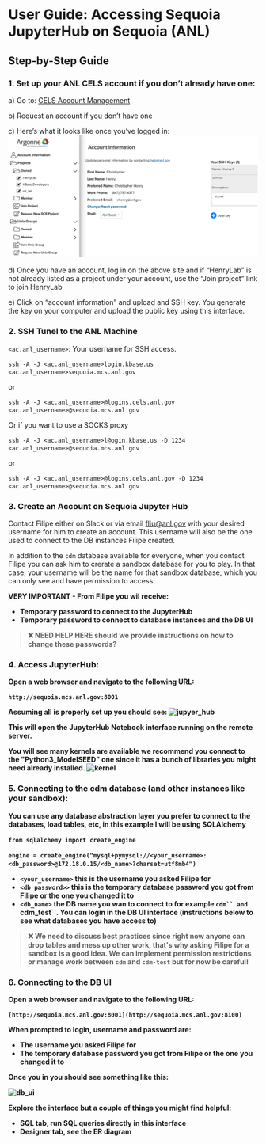 # User Guide: Accessing Sequoia JupyterHub on Sequoia (ANL)

## Step-by-Step Guide

### 1. Set up your ANL CELS account if you don’t already have one:

a) Go to: [CELS Account Management](https://accounts.cels.anl.gov/)

b) Request an account if you don’t have one

c) Here’s what it looks like once you’ve logged in:
![cels_account](CELS_account.png)

d) Once you have an account, log in on the above site and if “HenryLab” is not already listed as a project under your account, use the “Join project” link to join HenryLab

e) Click on “account information” and upload and SSH key. You generate the key on your computer and upload the public key using this interface.
   
### 2. SSH Tunel to the ANL Machine

```<ac.anl_username>```: Your username for SSH access.


```
ssh -A -J <ac.anl_username>login.kbase.us <ac.anl_username>sequoia.mcs.anl.gov
```

or

```
ssh -A -J <ac.anl_username>@logins.cels.anl.gov <ac.anl_username>@sequoia.mcs.anl.gov
```

Or if you want to use a SOCKS proxy

```
ssh -A -J <ac.anl_username>l@ogin.kbase.us -D 1234 <ac.anl_username>@sequoia.mcs.anl.gov
```

or

```
ssh -A -J <ac.anl_username>@logins.cels.anl.gov -D 1234 <ac.anl_username>@sequoia.mcs.anl.gov
```


### 3. Create an Account on Sequoia Jupyter Hub

Contact Filipe either on Slack or via email fliu@anl.gov with your desired username for him to create an account. This username will also be the one used to connect to the DB instances Filipe created.

In addition to the ```cdm``` database available for everyone, when you contact Filipe you can ask him to crerate a sandbox database for you to play. In that case, your username will be the name for that sandbox database, which you can only see and have permission to access.

<b>VERY IMPORTANT<b> - From Filipe you wil receive:
* Temporary password to connect to the JupyterHub
* Temporary password to connect to database instances and the DB UI


 > :x: NEED HELP HERE should we provide instructions on how to change these passwords?

   
### 4. Access JupyterHub:
   
Open a web browser and navigate to the following URL:

```
http://sequoia.mcs.anl.gov:8001
```
Assuming all is properly set up you should see:
![jupyer_hub](jupyter_sign_up.png)

This will open the JupyterHub Notebook interface running on the remote server.

You will see many kernels are available we recommend you connect to the "Python3_ModelSEED" one since it has a bunch of libraries you might need already installed.
![kernel](python3_modelseed.jpg)


### 5. Connecting to the cdm database (and other instances like your sandbox):

You can use any database abstraction layer you prefer to connect to the databases, load tables, etc, in this example I will be using SQLAlchemy

```from sqlalchemy import create_engine```

```engine = create_engine("mysql+pymysql://<your_username>:<db_password>@172.18.0.15/<db_name>?charset=utf8mb4")```

* ```<your_username>``` this is the username you asked Filipe for
* ```<db_password>>``` this is the temporary database password you got from Filipe or the one you changed it to
* ```<db_name>``` the DB name you wan to connect to for example ```cdm`` and ```cdm_test``. You can login in the DB UI interface (instructions below to see what databases you have access to)


 > :x: We need to discuss best practices since right now anyone can drop tables and mess up other work, that's why asking Filipe for a sandbox is a good idea. We can implement permission restrictions or manage work between ```cdm``` and ```cdm-test``` but for now be careful!

### 6. Connecting to the DB UI 

Open a web browser and navigate to the following URL:
```
[http://sequoia.mcs.anl.gov:8001](http://sequoia.mcs.anl.gov:8100)
```

When prompted to login, username and password are:
* The username you asked Filipe for
* The temporary database password you got from Filipe or the one you changed it to

Once you in you should see something like this:

![db_ui](db_ui.jpg)

Explore the interface but a couple of things you might find helpful:
* SQL tab, run SQL queries directly in this interface
* Designer tab, see the ER diagram
